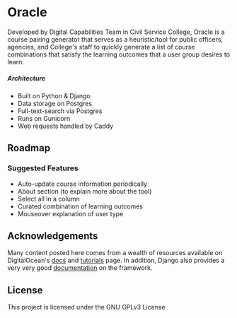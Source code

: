 # Oracle

Developed by Digital Capabilities Team in Civil Service College, Oracle is a course pairing generator that serves as a heuristic/tool for public officers, agencies, and College's staff to quickly generate a list of course combinations that satisfy the learning outcomes that a user group desires to learn.

##### Architecture
- Built on Python & Django
- Data storage on Postgres
- Full-text-search via Postgres
- Runs on Gunicorn
- Web requests handled by Caddy

## Roadmap

### Suggested Features
- Auto-update course information periodically
- About section (to explain more about the tool)
- Select all in a column
- Curated combination of learning outcomes
- Mouseover explanation of user type

## Acknowledgements

Many content posted here comes from a wealth of resources available on DigitalOcean's [docs](https://www.digitalocean.com/docs/) and [tutorials](https://www.digitalocean.com/community/tutorials) page. In addition, Django also provides a very very good [documentation](https://docs.djangoproject.com/en/2.0/) on the framework. 

## License

This project is licensed under the GNU GPLv3 License
